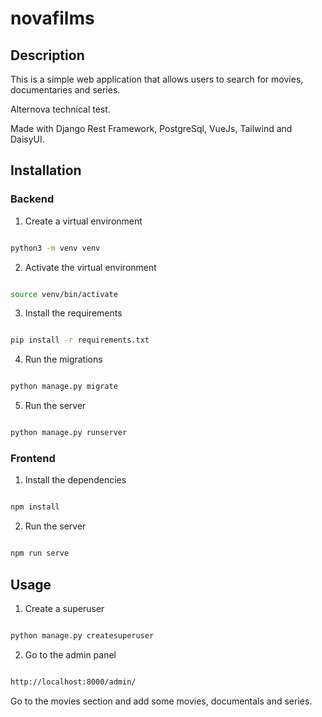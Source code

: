 # novafilms

## Description

This is a simple web application that allows users to search for movies, documentaries and series.

Alternova technical test.

Made with Django Rest Framework, PostgreSql, VueJs, Tailwind and DaisyUI.

## Installation

### Backend

1. Create a virtual environment

```bash

python3 -m venv venv

```

2. Activate the virtual environment

```bash

source venv/bin/activate

```

3. Install the requirements

```bash

pip install -r requirements.txt

```

4. Run the migrations

```bash

python manage.py migrate

```

5. Run the server

```bash

python manage.py runserver

```

### Frontend

1. Install the dependencies

```bash

npm install

```

2. Run the server

```bash

npm run serve

```

## Usage

1. Create a superuser

```bash

python manage.py createsuperuser

```

2. Go to the admin panel

```bash

http://localhost:8000/admin/

```

Go to the movies section and add some movies, documentals and series.
 
